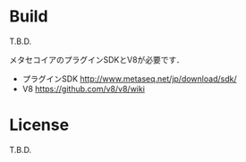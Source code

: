 

# Build

T.B.D.

メタセコイアのプラグインSDKとV8が必要です．

- プラグインSDK http://www.metaseq.net/jp/download/sdk/
- V8 https://github.com/v8/v8/wiki


# License

T.B.D.

